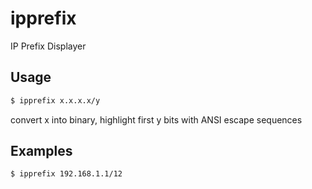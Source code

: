 # ipprefix
IP Prefix Displayer

## Usage 

```sh
$ ipprefix x.x.x.x/y
```

convert x into binary, highlight first y bits with ANSI escape sequences

## Examples

```sh
$ ipprefix 192.168.1.1/12
```
